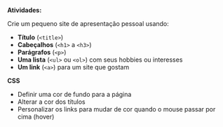 **Atividades:**  

Crie um pequeno site de apresentação pessoal usando:  

- **Título** (`<title>`)  
- **Cabeçalhos** (`<h1>` a `<h3>`)  
- **Parágrafos** (`<p>`)  
- **Uma lista** (`<ul>` ou `<ol>`) com seus hobbies ou interesses  
- **Um link** (`<a>`) para um site que gostam
  
**CSS**
 - Definir uma cor de fundo para a página
 - Alterar a cor dos títulos
 - Personalizar os links para mudar de cor quando o mouse passar por cima (hover)
